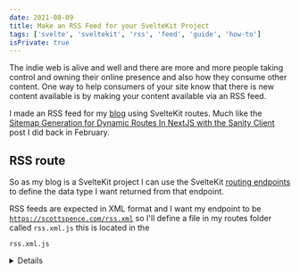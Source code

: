 ```yaml
---
date: 2021-08-09
title: Make an RSS Feed for your SvelteKit Project
tags: ['svelte', 'sveltekit', 'rss', 'feed', 'guide', 'how-to']
isPrivate: true
---
```


<script>
  import Details from '$lib/components/details.svelte'
</script>

The indie web is alive and well and there are more and more people
taking control and owning their online presence and also how they
consume other content. One way to help consumers of your site know
that there is new content available is by making your content
available via an RSS feed.

I made an RSS feed for my [blog] using SvelteKit routes. Much like the
[Sitemap Generation for Dynamic Routes In NextJS with the Sanity
Client] post I did back in February.

## RSS route

So as my blog is a SvelteKit project I can use the SvelteKit [routing
endpoints] to define the data type I want returned from that endpoint.

RSS feeds are expected in XML format and I want my endpoint to be
[`https://scottspence.com/rss.xml`] so I'll define a file in my routes
folder called `rss.xml.js` this is located in the

`rss.xml.js`

<Details buttonText="Expand to see the full code.">

```js
import { getPosts } from '$lib/get-posts'
import { description, name, website } from '$lib/info'
import { format } from 'date-fns'

export async function get() {
  const postsMeta = await getPosts()
  const body = render(postsMeta)

  const headers = {
    'Cache-Control': `max-age=0, s-max-age=${600}`,
    'Content-Type': 'application/xml',
  }
  return {
    headers,
    body,
  }
}

const render =
  postsMeta => `<rss xmlns:dc="http://purl.org/dc/elements/1.1/" xmlns:content="http://purl.org/rss/1.0/modules/content/" xmlns:atom="http://www.w3.org/2005/Atom" version="2.0">
  <channel>
    <title>
      <![CDATA[ ${name}'s Blog! ]]>
    </title>
    <description>
      <![CDATA[ ${description} ]]>
    </description>
    <link>${website}</link>
    <generator>RSS for Node</generator>
    <lastBuildDate>Tue, 20 Jul 2021 14:52:01 GMT</lastBuildDate>
    <atom:link href="${website}/rss.xml" rel="self" type="application/rss+xml"/>
    ${postsMeta
      .map(
        meta =>
          `
        <item>
          <title>
            <![CDATA[ ${meta.title} ]]>
          </title>
          <description>
            <![CDATA[ ${meta.preview} ]]>
          </description>
          <link>${website}/posts/${meta.slug}/</link>
          <guid isPermaLink="false">${website}/posts/${
            meta.slug
          }/</guid>
          <dc:creator>
            <![CDATA[ ${name} ]]>
          </dc:creator>
          <pubDate>
            ${format(
              new Date(meta.date),
              'EE, dd MMM yyyy HH:mm:ss O'
            )}
          </pubDate>
          <content:encoded>${meta.previewHtml} 
            <div style="margin-top: 50px; font-style: italic;">
              <strong>
                <a href="${website}/posts/${meta.slug}/">
                  Keep reading
                </a>.
              </strong>  
            </div>
          </content:encoded>
        </item>
      `
      )
      .join('')}
  </channel>
</rss>
`
```

</Details>

<!-- Links -->

[blog]: https://scottspence.com/posts
[sitemap generation for dynamic routes in nextjs with the sanity client]:
  https://scottspence.com/posts/dynamic-sitemap-generation-with-nextjs-and-sanity
[routing endpoints]: https://kit.svelte.dev/docs#routing-endpoints
[`https://scottspence.com/rss.xml`]: https://scottspence.com/rss.xml

